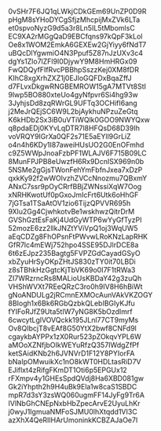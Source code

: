 0vSHr7F6JQ1qLWkjCDkGEm69UnZP0D9R
pHgM8sYHoDYCgSfjzMhcpijMxZVk6LTa
et0spvoNyzG9d5a3r8Ln5IL5tMbomlsC
EC9XA2rMGgQaD9EBCfqns97kQpF3kLol
Oe8x1WOM2EmkA6GEXEw2GjYiyy6fNdT7
uBQcDlYgwmiO4N3Ppuf5Z87nJzUXv3c4
dgYs1Zlo7lZFl9I0DjywY9M8HmHRGx09
FwQDQyfFIfRvcPBBhpSszzKej0XM8fDR
KIhC8xgXrhZXZ1j0EJloGQFDxBqaZffJ
d7FLvxDkgwRNGBEMROW15gA7MTVt8StI
9lwp5BO880xteUo4gyNfpvr6Si4hg93w
3JyhjsDd8zqRWrGL9UFTq3OCHifI6ang
j2MeJrQEjSC6W9L2bjAykhuNPzuZeGtq
K6kHDb2Sx3iB0uVTiWQlk0GOO9NWYQxw
q8pdaEDj0KYvLqDTR7l8HFQsD68D39Ih
voVRQY9IGrXa0QF2s71E5aEYll9GrLiZ
o4n4h6KDy1I87aweiHUsUO2G0EnOFmhd
c9Z5WWpJnoaFzbPF1WLAJV6F715B09LC
8MunFPJPB8eUwzfH6Rx9DcnISX969n0b
5NSMe2gGjsTWonFehYmFbfnJxea7xDzP
qxkKy92f2wWOlvzhZVCcNnozmu7QBxmY
ANxC7ssr9pOyCRrfBBjZWNssiXqW7Oog
xNRHKwotUf0pGxoJmIcFrt6Utk6oHhGF
7jGTsa1TSaAtOV1zio6TijzQPVVR695h
9Xlu2Gg4CjwhkotvBe1wskhwzQitrDrM
GVShGztEsFaKj4UdGyWTP6wYyGfTyzPI
52mozE6zz2llkJNZtYViVpQ1oj3WqUW5
aEqCDZg8FhOPsnFtPWvwLRoKNzLapRHK
GfR7lc4mEWj752hpo4SSE95DJlrDCE8a
6t6zEJpz235Bagtg5FVPZGdCayadGSyO
xbZyuHrSyOKpZHtJS830zTY0it70LBDi
z8sTBhkHzGgtcKjTbVK69o0I7F1tRWa3
ZI7WRzrncRs8MALioUsKBDaY42g3zuQh
VHShWVXt7REeQRzC3ro0h9IV8H6hBiWt
gNoANDULg2jRCmnEXMOcAunVAkVKZOGY
8BIogh1x6Bk6RGbQzbkQLebIBGIyKJfu
fYIFoRJfZ9Uta5tIW7yNG8K5bOzdImrf
6cwcytLglVOVQckk195JLnl77CT9myMs
Ov8QIbcjT8vEAf8G50YtX2bwf8CNFd9l
cgaykbAYPPx1zX0Rur523pZOkqvYPL6W
aMOoXZNfjbOIkWEYuRfzQ357IWdgZfPf
ketSAidKNb2h6JVNVrD1F12Y8PYIorFA
bNaIpOMwuikXc1nO8kWT0HDLtasRiD7V
EJiflxt4zRifgFKmDT1Oti6p5EPGUx12
rFXmpv4y1GHEsSpdQVdj8Ha6XBD081gw
Gk2iYhpth2h9H4uBk9Ela1w8caS1SBDC
mpR7d3sY3zsWQ060ugmFF14JyFg9Tr6A
IVlNbGhCNEpNxbHbZpecArvE2UyuLhKr
j0wyJ1IgmuaNMFoSJMU0lhXtqdd1VI3C
azXhX4QeRIlHArUmoninkKCBZAJaOe7l
